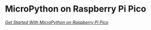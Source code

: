 # MicroPython on Raspberry Pi Pico

[*Get Started With MicroPython on Raspberry Pi Pico*](https://hackspace.raspberrypi.org/books/micropython-pico)
